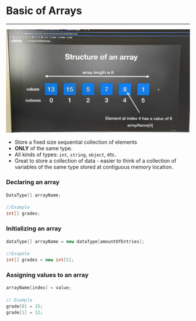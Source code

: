 # Basic of Arrays

---

![431141546_375879391953359_9198975934102144586_n.jpg](./431141546_375879391953359_9198975934102144586_n.jpg)

- Store a fixed size sequential collection of elements
- **ONLY** of the same type.
- All kinds of types: `int`, `string`, `object`, etc.
- Great to store a collection of data - easier to think of a collection of variables of the same type stored at contiguous memory location.

### Declaring an array

```csharp
DataType[] arrayName;

//Example
int[] grades;
```

### Initializing an array

```csharp
dataType[] arrayName = new dataType[amountOfEntries];

//Exapmle
int[] grades = new int[5];
```

### Assigning values to an array

```csharp
arrayName[index] = value;

// Example
grade[0] = 15;
grade[1] = 12;
```

